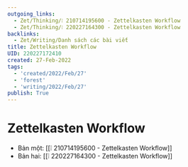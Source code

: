 ```yaml
---
outgoing_links:
  - Zet/Thinking/❕ 210714195600 - Zettelkasten Workflow
  - Zet/Thinking/❕ 220227164300 - Zettelkasten Workflow
backlinks:
  - Zet/Writing/Danh sách các bài viết
title: Zettelkasten Workflow
UID: 220227172410
created: 27-Feb-2022
tags:
  - 'created/2022/Feb/27'
  - 'forest'
  - 'writing/2022/Feb/27'
publish: True
---
```

# Zettelkasten Workflow

- Bản một: [[❕ 210714195600 - Zettelkasten Workflow]]
- Bản hai: [[❕ 220227164300 - Zettelkasten Workflow]]


